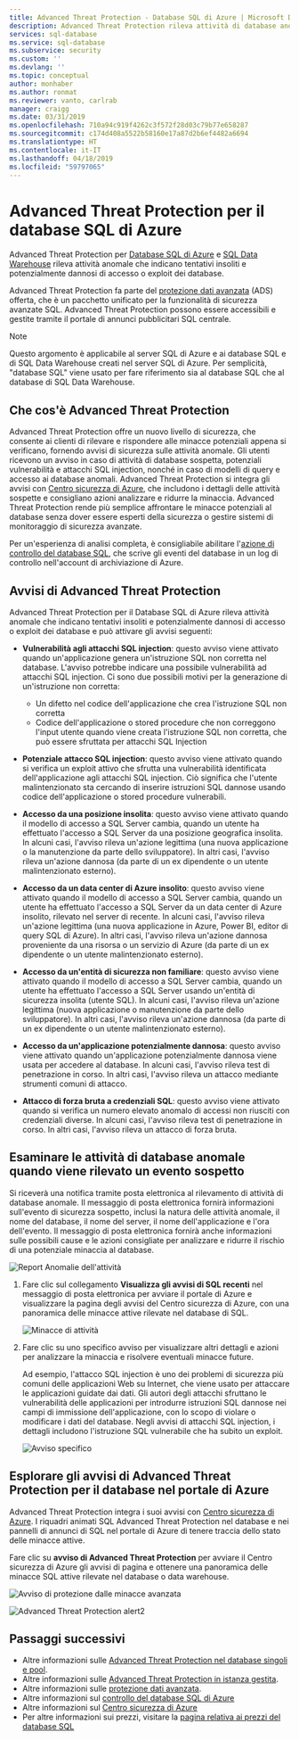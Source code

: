 ```yaml
---
title: Advanced Threat Protection - Database SQL di Azure | Microsoft Docs
description: Advanced Threat Protection rileva attività di database anomale che indicano potenziali minacce alla sicurezza in Database SQL di Azure.
services: sql-database
ms.service: sql-database
ms.subservice: security
ms.custom: ''
ms.devlang: ''
ms.topic: conceptual
author: monhaber
ms.author: ronmat
ms.reviewer: vanto, carlrab
manager: craigg
ms.date: 03/31/2019
ms.openlocfilehash: 710a94c919f4262c3f572f28d03c79b77e658287
ms.sourcegitcommit: c174d408a5522b58160e17a87d2b6ef4482a6694
ms.translationtype: HT
ms.contentlocale: it-IT
ms.lasthandoff: 04/18/2019
ms.locfileid: "59797065"
---
```

# <a name="advanced-threat-protection-for-azure-sql-database"></a>Advanced Threat Protection per il database SQL di Azure

Advanced Threat Protection per [Database SQL di Azure](sql-database-technical-overview.md) e [SQL Data Warehouse](../sql-data-warehouse/sql-data-warehouse-overview-what-is.md) rileva attività anomale che indicano tentativi insoliti e potenzialmente dannosi di accesso o exploit dei database.

Advanced Threat Protection fa parte del [protezione dati avanzata](sql-database-advanced-data-security.md) (ADS) offerta, che è un pacchetto unificato per la funzionalità di sicurezza avanzate SQL. Advanced Threat Protection possono essere accessibili e gestite tramite il portale di annunci pubblicitari SQL centrale.

> [!NOTE]
> Questo argomento è applicabile al server SQL di Azure e ai database SQL e di SQL Data Warehouse creati nel server SQL di Azure. Per semplicità, "database SQL" viene usato per fare riferimento sia al database SQL che al database di SQL Data Warehouse.

## <a name="what-is-advanced-threat-protection"></a>Che cos'è Advanced Threat Protection

 Advanced Threat Protection offre un nuovo livello di sicurezza, che consente ai clienti di rilevare e rispondere alle minacce potenziali appena si verificano, fornendo avvisi di sicurezza sulle attività anomale. Gli utenti ricevono un avviso in caso di attività di database sospetta, potenziali vulnerabilità e attacchi SQL injection, nonché in caso di modelli di query e accesso ai database anomali. Advanced Threat Protection si integra gli avvisi con [Centro sicurezza di Azure](https://azure.microsoft.com/services/security-center/), che includono i dettagli delle attività sospette e consigliano azioni analizzare e ridurre la minaccia. Advanced Threat Protection rende più semplice affrontare le minacce potenziali al database senza dover essere esperti della sicurezza o gestire sistemi di monitoraggio di sicurezza avanzate.

Per un'esperienza di analisi completa, è consigliabile abilitare l'[azione di controllo del database SQL](sql-database-auditing.md), che scrive gli eventi del database in un log di controllo nell'account di archiviazione di Azure.  

## <a name="advanced-threat-protection-alerts"></a>Avvisi di Advanced Threat Protection

Advanced Threat Protection per il Database SQL di Azure rileva attività anomale che indicano tentativi insoliti e potenzialmente dannosi di accesso o exploit dei database e può attivare gli avvisi seguenti:

- **Vulnerabilità agli attacchi SQL injection**: questo avviso viene attivato quando un'applicazione genera un'istruzione SQL non corretta nel database. L'avviso potrebbe indicare una possibile vulnerabilità ad attacchi SQL injection. Ci sono due possibili motivi per la generazione di un'istruzione non corretta:

  - Un difetto nel codice dell'applicazione che crea l'istruzione SQL non corretta
  - Codice dell'applicazione o stored procedure che non correggono l'input utente quando viene creata l'istruzione SQL non corretta, che può essere sfruttata per attacchi SQL Injection
- **Potenziale attacco SQL injection**: questo avviso viene attivato quando si verifica un exploit attivo che sfrutta una vulnerabilità identificata dell'applicazione agli attacchi SQL injection. Ciò significa che l'utente malintenzionato sta cercando di inserire istruzioni SQL dannose usando codice dell'applicazione o stored procedure vulnerabili.
- **Accesso da una posizione insolita**: questo avviso viene attivato quando il modello di accesso a SQL Server cambia, quando un utente ha effettuato l'accesso a SQL Server da una posizione geografica insolita. In alcuni casi, l'avviso rileva un'azione legittima (una nuova applicazione o la manutenzione da parte dello sviluppatore). In altri casi, l'avviso rileva un'azione dannosa (da parte di un ex dipendente o un utente malintenzionato esterno).
- **Accesso da un data center di Azure insolito**: questo avviso viene attivato quando il modello di accesso a SQL Server cambia, quando un utente ha effettuato l'accesso a SQL Server da un data center di Azure insolito, rilevato nel server di recente. In alcuni casi, l'avviso rileva un'azione legittima (una nuova applicazione in Azure, Power BI, editor di query SQL di Azure). In altri casi, l'avviso rileva un'azione dannosa proveniente da una risorsa o un servizio di Azure (da parte di un ex dipendente o un utente malintenzionato esterno).
- **Accesso da un'entità di sicurezza non familiare**: questo avviso viene attivato quando il modello di accesso a SQL Server cambia, quando un utente ha effettuato l'accesso a SQL Server usando un'entità di sicurezza insolita (utente SQL). In alcuni casi, l'avviso rileva un'azione legittima (nuova applicazione o manutenzione da parte dello sviluppatore). In altri casi, l'avviso rileva un'azione dannosa (da parte di un ex dipendente o un utente malintenzionato esterno).
- **Accesso da un'applicazione potenzialmente dannosa**: questo avviso viene attivato quando un'applicazione potenzialmente dannosa viene usata per accedere al database. In alcuni casi, l'avviso rileva test di penetrazione in corso. In altri casi, l'avviso rileva un attacco mediante strumenti comuni di attacco.
- **Attacco di forza bruta a credenziali SQL**: questo avviso viene attivato quando si verifica un numero elevato anomalo di accessi non riusciti con credenziali diverse. In alcuni casi, l'avviso rileva test di penetrazione in corso. In altri casi, l'avviso rileva un attacco di forza bruta.

## <a name="explore-anomalous-database-activities-upon-detection-of-a-suspicious-event"></a>Esaminare le attività di database anomale quando viene rilevato un evento sospetto

Si riceverà una notifica tramite posta elettronica al rilevamento di attività di database anomale. Il messaggio di posta elettronica fornirà informazioni sull'evento di sicurezza sospetto, inclusi la natura delle attività anomale, il nome del database, il nome del server, il nome dell'applicazione e l'ora dell'evento. Il messaggio di posta elettronica fornirà anche informazioni sulle possibili cause e le azioni consigliate per analizzare e ridurre il rischio di una potenziale minaccia al database.

![Report Anomalie dell'attività](./media/sql-database-threat-detection/anomalous_activity_report.png)

1. Fare clic sul collegamento **Visualizza gli avvisi di SQL recenti** nel messaggio di posta elettronica per avviare il portale di Azure e visualizzare la pagina degli avvisi del Centro sicurezza di Azure, con una panoramica delle minacce attive rilevate nel database di SQL.

   ![Minacce di attività](./media/sql-database-threat-detection/active_threats.png)

2. Fare clic su uno specifico avviso per visualizzare altri dettagli e azioni per analizzare la minaccia e risolvere eventuali minacce future.

   Ad esempio, l'attacco SQL injection è uno dei problemi di sicurezza più comuni delle applicazioni Web su Internet, che viene usato per attaccare le applicazioni guidate dai dati. Gli autori degli attacchi sfruttano le vulnerabilità delle applicazioni per introdurre istruzioni SQL dannose nei campi di immissione dell'applicazione, con lo scopo di violare o modificare i dati del database. Negli avvisi di attacchi SQL injection, i dettagli includono l'istruzione SQL vulnerabile che ha subito un exploit.

   ![Avviso specifico](./media/sql-database-threat-detection/specific_alert.png)

## <a name="explore-advanced-threat-protection-alerts-for-your-database-in-the-azure-portal"></a>Esplorare gli avvisi di Advanced Threat Protection per il database nel portale di Azure

Advanced Threat Protection integra i suoi avvisi con [Centro sicurezza di Azure](https://azure.microsoft.com/services/security-center/). I riquadri animati SQL Advanced Threat Protection nel database e nei pannelli di annunci di SQL nel portale di Azure di tenere traccia dello stato delle minacce attive.

Fare clic su **avviso di Advanced Threat Protection** per avviare il Centro sicurezza di Azure gli avvisi di pagina e ottenere una panoramica delle minacce SQL attive rilevate nel database o data warehouse.

   ![Avviso di protezione dalle minacce avanzata](./media/sql-database-threat-detection/threat_detection_alert.png)

   ![Advanced Threat Protection alert2](./media/sql-database-threat-detection/threat_detection_alert_atp.png)

## <a name="next-steps"></a>Passaggi successivi

- Altre informazioni sulle [Advanced Threat Protection nel database singoli e pool](sql-database-threat-detection.md).
- Altre informazioni sulle [Advanced Threat Protection in istanza gestita](sql-database-managed-instance-threat-detection.md).
- Altre informazioni sulle [protezione dati avanzata](sql-database-advanced-data-security.md).
- Altre informazioni sul [controllo del database SQL di Azure](sql-database-auditing.md)
- Altre informazioni sul [Centro sicurezza di Azure](https://docs.microsoft.com/azure/security-center/security-center-intro)
- Per altre informazioni sui prezzi, visitare la [pagina relativa ai prezzi del database SQL](https://azure.microsoft.com/pricing/details/sql-database/)  
